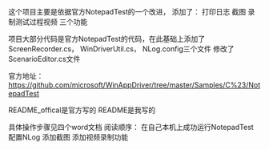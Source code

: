 这个项目主要是依据官方NotepadTest的一个改进，
添加了：
打印日志
截图
录制测试过程视频
三个功能

项目大部分代码是官方NotepadTest的代码，在此基础上添加了ScreenRecorder.cs， WinDriverUtil.cs， NLog.config三个文件
修改了ScenarioEditor.cs文件

官方地址： https://github.com/microsoft/WinAppDriver/tree/master/Samples/C%23/NotepadTest

README_offical是官方写的
README是我写的

具体操作步骤见四个word文档
阅读顺序：
在自己本机上成功运行NotepadTest
配置NLog
添加截图
添加视频录制功能
